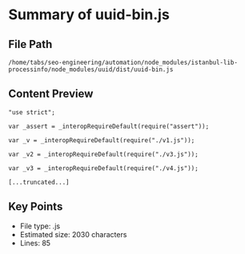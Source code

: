 # Summary of uuid-bin.js
  
## File Path
`/home/tabs/seo-engineering/automation/node_modules/istanbul-lib-processinfo/node_modules/uuid/dist/uuid-bin.js`

## Content Preview
```
"use strict";

var _assert = _interopRequireDefault(require("assert"));

var _v = _interopRequireDefault(require("./v1.js"));

var _v2 = _interopRequireDefault(require("./v3.js"));

var _v3 = _interopRequireDefault(require("./v4.js"));

[...truncated...]
```

## Key Points
- File type: .js
- Estimated size: 2030 characters
- Lines: 85
